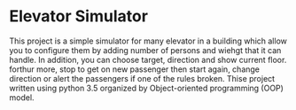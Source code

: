 # Elevator Simulator
This project is a simple simulator for many elevator in a building which allow you to configure them by adding number of persons and wiehgt that it can handle. In addition, you can choose target, direction and show current floor. forthur more, stop to get on new passenger then start again, change direction or alert the passengers if one of the rules broken.
    Thise project written using python 3.5 organized by Object-oriented programming (OOP) model.
